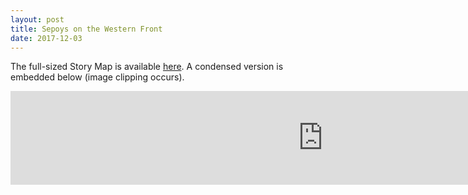 ```yaml
---
layout: post
title: Sepoys on the Western Front
date: 2017-12-03
---
```

The full-sized Story Map is available <a href="https://arcg.is/1m55by">here</a>. A condensed version is embedded below (image clipping occurs).

<iframe width="1000px" src="https://www.arcgis.com/apps/MapJournal/index.html?appid=07d85af6201f45e289a82eadae1d0572" frameborder="0" scrolling="no"></iframe>
